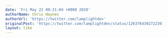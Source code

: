 ```yaml
---
date: 'Fri May 22 09:31:04 +0000 2020'
authorName: Chris Haynes
authorUrl: 'https://twitter.com/lamplightdev'
originalPost: 'https://twitter.com/lamplightdev/status/1263764302722367488'
layout: like
---
```

